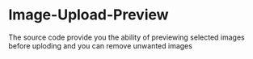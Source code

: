 Image-Upload-Preview
====================

The source code provide you the ability of previewing selected images before uploding and you can remove unwanted images
